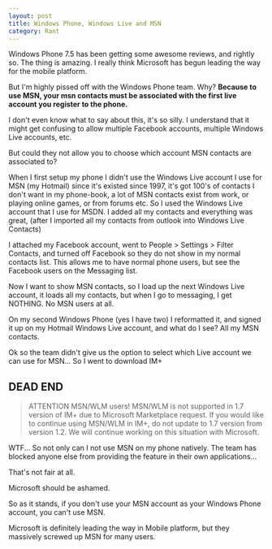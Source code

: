 ```yaml
---
layout: post
title: Windows Phone, Windows Live and MSN
category: Rant
---
```


Windows Phone 7.5 has been getting some awesome reviews, and rightly so. The thing is amazing. I really think Microsoft has begun leading the way for the mobile platform.

But I'm highly pissed off with the Windows Phone team. Why? **Because to use MSN, your msn contacts must be associated with the first live account you register to the phone.**

I don't even know what to say about this, it's so silly. I understand that it might get confusing to allow multiple Facebook accounts, multiple Windows Live accounts, etc.

But could they not allow you to choose which account MSN contacts are associated to?

When I first setup my phone I didn't use the Windows Live account I use for MSN (my Hotmail) since it's existed since 1997, it's got 100's of contacts I don't want in my phone-book, a lot of MSN contacts exist from work, or playing online games, or from forums etc. So I used the Windows Live account that I use for MSDN. I added all my contacts and everything was great, (after I imported all my contacts from outlook into Windows Live Contacts)

I attached my Facebook account, went to People > Settings > Filter Contacts, and turned off Facebook so they do not show in my normal contacts list. This allows me to have normal phone users, but see the Facebook users on the Messaging list.

Now I want to show MSN contacts, so I load up the next Windows Live account, it loads all my contacts, but when I go to messaging, I get NOTHING. No MSN users at all.

On my second Windows Phone (yes I have two) I reformatted it, and signed it up on my Hotmail Windows Live account, and what do I see? All my MSN contacts.

Ok so the team didn't give us the option to select which Live account we can use for MSN... So I went to download IM+

## DEAD END

> ATTENTION MSN/WLM users! MSN/WLM is not supported in 1.7 version of IM+ due to Microsoft Marketplace request. If you would like to continue using MSN/WLM in IM+, do not update to 1.7 version from version 1.2. We will continue working on this situation with Microsoft.

WTF... So not only can I not use MSN on my phone natively. The team has blocked anyone else from providing the feature in their own applications...

That's not fair at all.

Microsoft should be ashamed.

So as it stands, if you don't use your MSN account as your Windows Phone account, you can't use MSN.

Microsoft is definitely leading the way in Mobile platform, but they massively screwed up MSN for many users.